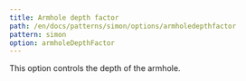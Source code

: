 ```yaml
---
title: Armhole depth factor
path: /en/docs/patterns/simon/options/armholedepthfactor
pattern: simon
option: armholeDepthFactor
---
```


This option controls the depth of the armhole.